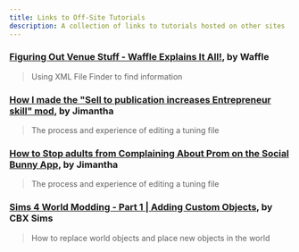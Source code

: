 ```yaml
---
title: Links to Off-Site Tutorials
description: A collection of links to tutorials hosted on other sites
---
```


### [Figuring Out Venue Stuff - Waffle Explains It All!](https://www.youtube.com/watch?v=NZds6z9KuW0), by Waffle
> Using XML File Finder to find information

### [How I made the "Sell to publication increases Entrepreneur skill" mod](https://imtheproblemitsjim.neocities.org/Sims%20content/Sims%204%20Modding/SellToPublicationWalkthrough), by Jimantha
> The process and experience of editing a tuning file

### [How to Stop adults from Complaining About Prom on the Social Bunny App](https://imtheproblemitsjim.neocities.org/Sims%20content/Sims%204%20Modding/HowToStopAdultsfromComplainingAboutProm), by Jimantha
> The process and experience of editing a tuning file

### [Sims 4 World Modding - Part 1 | Adding Custom Objects](https://www.youtube.com/watch?v=YsXlpSHX_Bo), by CBX Sims
> How to replace world objects and place new objects in the world